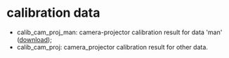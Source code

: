 # calibration data

* calib_cam_proj_man: camera-projector calibration result for data 'man' ([download](http://mesh.brown.edu/byo3d/source.html));
* calib_cam_proj: camera_projector calibration result for other data.